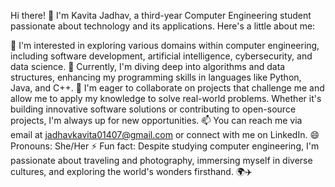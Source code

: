 Hi there! 👋
I'm Kavita Jadhav, a third-year Computer Engineering student passionate about technology and its applications. Here's a little about me:

👀 I'm interested in exploring various domains within computer engineering, including software development, artificial intelligence, cybersecurity, and data science.
🌱 Currently, I'm diving deep into algorithms and data structures, enhancing my programming skills in languages like Python, Java, and C++.
💞️ I'm eager to collaborate on projects that challenge me and allow me to apply my knowledge to solve real-world problems. Whether it's building innovative software solutions or contributing to open-source projects, I'm always up for new opportunities.
📫 You can reach me via email at jadhavkavita01407@gmail.com or connect with me on LinkedIn.
😄 Pronouns: She/Her
⚡ Fun fact: Despite studying computer engineering, I'm passionate about traveling and photography, immersing myself in diverse cultures, and exploring the world's wonders firsthand. 🌍✈️
